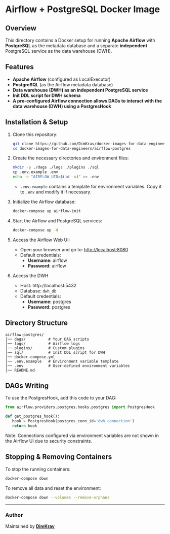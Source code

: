 # Airflow + PostgreSQL Docker Image

## Overview
This directory contains a Docker setup for running **Apache Airflow** with **PostgreSQL** as the metadata database and a separate **independent** PostgreSQL service as the data warehouse (DWH). 

## Features
- **Apache Airflow** (configured as LocalExecutor)
- **PostgreSQL** (as the Airflow metadata database)
- **Data warehouse (DWH) as an independent PostgreSQL service**
- **Init DDL script for DWH schema**
- **A pre-configured Airflow connection allows DAGs to interact with the data warehouse (DWH) using a PostgresHook**


## Installation & Setup
1. Clone this repository:
   ```sh
   git clone https://github.com/DimKrav/docker-images-for-data-engineers.git
   cd docker-images-for-data-engineers/airflow-postgres
   ```

2. Create the necessary directories and environment files:
   ```sh
   mkdir -p ./dags ./logs ./plugins ./sql
   cp .env.example .env
   echo -e "AIRFLOW_UID=$(id -u)" >> .env
   ```
   - `.env.example` contains a template for environment variables. Copy it to `.env` and modify it if necessary.

3. Initialize the Airflow database:
   ```sh
   docker-compose up airflow-init
   ```

4. Start the Airflow and PostgreSQL services:
   ```sh
   docker-compose up -d
   ```

5. Access the Airflow Web UI:
   - Open your browser and go to: [http://localhost:8080](http://localhost:8080)
   - Default credentials:
     - **Username:** airflow
     - **Password:** airflow

6. Access the DWH
   - Host: http://localhost:5432
   - Database: `dwh_db`
   - Default credentials:
     - **Username:** postgres
     - **Password:** postgres


## Directory Structure
```
airflow-postgres/
│── dags/          # Your DAG scripts
│── logs/          # Airflow logs
│── plugins/       # Custom plugins
│── sql/           # Init DDL script for DWH
│── docker-compose.yml
│── .env.example   # Environment variable template
│── .env           # User-defined environment variables
│── README.md
```

## DAGs Writing
To use the PostgresHook, add this code to your DAG:
   ```python
   from airflow.providers.postgres.hooks.postgres import PostgresHook

   def get_postgres_hook():
      hook = PostgresHook(postgres_conn_id='dwh_connection')
      return hook
   ```
Note: Connections configured via environment variables are not shown in the Airflow UI due to security constraints.


## Stopping & Removing Containers
To stop the running containers:
```sh
docker-compose down
```
To remove all data and reset the environment:
```sh
docker-compose down --volumes --remove-orphans
```


---
### Author
Maintained by **[DimKrav](https://github.com/DimKrav)**

